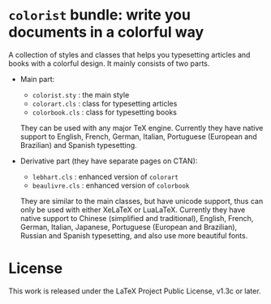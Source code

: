 <!-- Copyright (C) 2021 by Jinwen XU -->

# `colorist` bundle: write you documents in a colorful way

A collection of styles and classes that helps you typesetting articles and books
with a colorful design. It mainly consists of two parts.

- Main part:
    - `colorist.sty` : the main style
    - `colorart.cls` : class for typesetting articles
    - `colorbook.cls` : class for typesetting books

    They can be used with any major TeX engine. Currently they have native
    support to English, French, German, Italian, Portuguese
    (European and Brazilian) and Spanish typesetting.


- Derivative part (they have separate pages on CTAN):
    - `lebhart.cls` : enhanced version of `colorart`
    - `beaulivre.cls` : enhanced version of `colorbook`

    They are similar to the main classes, but have unicode support, thus can
    only be used with either XeLaTeX or LuaLaTeX. Currently they have native
    support to Chinese (simplified and traditional), English, French, German,
    Italian, Japanese, Portuguese (European and Brazilian), Russian and Spanish
    typesetting, and also use more beautiful fonts.

# License

This work is released under the LaTeX Project Public License, v1.3c or later.
